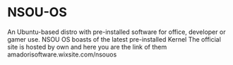 # NSOU-OS
An Ubuntu-based distro with pre-installed software for office, developer or gamer use. NSOU OS boasts of the latest pre-installed Kernel
The official site is hosted by own and here you are the link of them amadorisoftware.wixsite.com/nsouos
